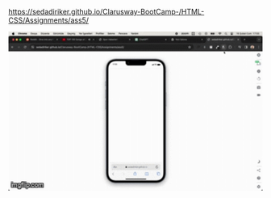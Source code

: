 https://sedadiriker.github.io/Clarusway-BootCamp-/HTML-CSS/Assignments/ass5/

<img src="./ass5.gif" width="600px" alt="">